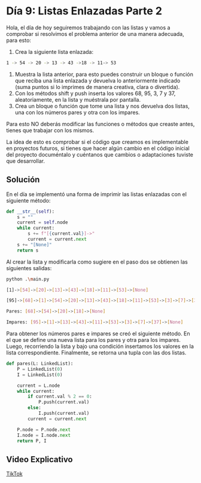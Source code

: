 # Día 9: Listas Enlazadas Parte 2

Hola, el día de hoy seguiremos trabajando con las listas y vamos a comprobar si resolvimos el problema anterior de una manera adecuada, para esto:

1. Crea la siguiente lista enlazada:

```bash
1 -> 54 -> 20 -> 13 -> 43 ->18 -> 11-> 53
```

1. Muestra la lista anterior, para esto puedes construir un bloque o función que reciba una lista enlazada y devuelva lo anteriormente indicado (suma puntos si lo imprimes de manera creativa, clara o divertida).
2. Con los métodos shift y push inserta los valores 68, 95, 3, 7 y 37, aleatoriamente, en la lista y muéstrala por pantalla.
3. Crea un bloque o función que tome una lista y nos devuelva dos listas, una con los números pares y otra con los impares.

Para esto NO deberás modificar las funciones o métodos que creaste antes, tienes que trabajar con los mismos.

La idea de esto es comprobar si el código que creamos es implementable en proyectos futuros, si tienes que hacer algún cambio en el código inicial del proyecto documéntalo y cuéntanos que cambios o adaptaciones tuviste que desarrollar.

## Solución

En el día se implementó una forma de imprimir las listas enlazadas con el siguiente método:

```python
def __str__(self):
    s = ""
    current = self.node
    while current:
        s += f"[{current.val}]->"
        current = current.next
    s += "[None]"
    return s
```

Al crear la lista y modificarla como sugiere en el paso dos se obtienen las siguientes salidas:

```bash
python .\main.py

[1]->[54]->[20]->[13]->[43]->[18]->[11]->[53]->[None]

[95]->[68]->[1]->[54]->[20]->[13]->[43]->[18]->[11]->[53]->[3]->[7]->[37]->[None]

Pares: [68]->[54]->[20]->[18]->[None]

Impares: [95]->[1]->[13]->[43]->[11]->[53]->[3]->[7]->[37]->[None]
```

Para obtener los números pares e impares se creó el siguiente método. En el que se define una nueva lista para los pares y otra para los impares. Luego, recorriendo la lista y bajo una condición insertamos los valores en la lista correspondiente. Finalmente, se retorna una tupla con las dos listas.

```python
def pares(L: LinkedList):
    P = LinkedList(0)
    I = LinkedList(0)

    current = L.node
    while current:
        if current.val % 2 == 0:
            P.push(current.val)
        else:
            I.push(current.val)
        current = current.next

    P.node = P.node.next
    I.node = I.node.next
    return P, I
```

## Video Explicativo

[TikTok](https://www.tiktok.com/@crixodia/video/7151539847562333446)
